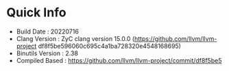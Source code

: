 # Quick Info
* Build Date : 20220716
* Clang Version : ZyC clang version 15.0.0 (https://github.com/llvm/llvm-project df8f5be596060c695c4a1ba728320e4548168695)
* Binutils Version : 2.38
* Compiled Based : https://github.com/llvm/llvm-project/commit/df8f5be5

